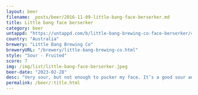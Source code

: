 ```yaml
---
layout: beer
filename: _posts/beer/2016-11-09-little-bang-face-berserker.md
title: Little bang face berserker
category: beer
untappd: "https://untappd.com/b/little-bang-brewing-co-face-berserker/4827130"
country: "Australia"
brewery: "Little Bang Brewing Co"
breweryURL: "/brewery/little-bang-brewing-co.html"
style: "Sour - Fruited"
score: 7
img: /img/list/little-bang-face-berserker.jpeg
beer-date: "2023-02-28"
desc: "Very sour, but not enough to pucker my face. It’s a good sour and pretty easy drinking for that"
permalink: /beer/:title.html
---
```

